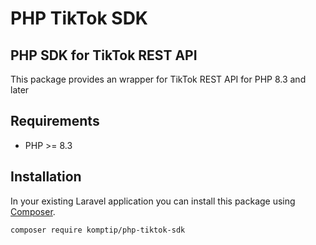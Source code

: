 # PHP TikTok SDK
## PHP SDK for TikTok REST API

This package provides an wrapper for TikTok REST API for PHP 8.3 and later

## Requirements

- PHP >= 8.3

## Installation

In your existing Laravel application you can install this package using [Composer](https://getcomposer.org).

```bash
composer require komptip/php-tiktok-sdk
```